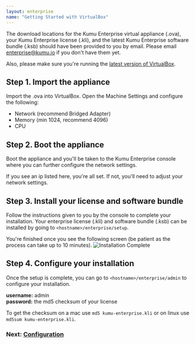 ```yaml
---
layout: enterprise
name: "Getting Started with VirtualBox"
---
```


The download locations for the Kumu Enterprise virtual appliance (.ova),
your Kumu Enterprise license (.kli), and the latest Kumu Enterprise software
bundle (.ksb) should have been provided to you by email. Please email
<a href="mailto:enterprise@kumu.io">enterprise@kumu.io</a> if you don't have them yet.

Also, please make sure you're running the
<a href="https://www.virtualbox.org/">latest version of VirtualBox</a>.

## Step 1. Import the appliance

Import the .ova into VirtualBox. Open the Machine Settings and configure the
following:

- Network (recommend Bridged Adapter)
- Memory (min 1024, recommend 4096)
- CPU

## Step 2. Boot the appliance

Boot the appliance and you'll be taken to the Kumu Enterprise console where you
can further configure the network settings.

If you see an ip listed here, you're all set.  If not, you'll need to adjust
your network settings.

## Step 3. Install your license and software bundle

Follow the instructions given to you by the console to complete your installation.
Your enterprise license (.kli) and software bundle (.ksb) can be installed by
going to `<hostname>/enterprise/setup`.

You're finished once you see the following screen (be patient as the process can take up to 10 minutes).
![Installation Complete](/images/enterprise-success.png)

## Step 4. Configure your installation

Once the setup is complete, you can go to `<hostname>/enterprise/admin` to
configure your installation.

<p>
  <strong>username:</strong> admin<br>
  <strong>password:</strong> the md5 checksum of your license
</p>

To get the checksum on a mac use `md5 kumu-enterprise.kli`
or on linux use `md5sum kumu-enterprise.kli`.

### Next: [Configuration](/enterprise/configuration.html)
